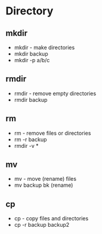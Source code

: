 # Directory

## mkdir

- mkdir - make directories
- mkdir backup
- mkdir -p a/b/c

## rmdir

- rmdir - remove empty directories
- rmdir backup

## rm

- rm - remove files or directories
- rm -r backup
- rmdir -v *

## mv

- mv - move (rename) files
- mv backup bk (rename)

## cp

- cp - copy files and directories
- cp -r backup backup2
